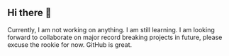 ## Hi there 👋

Currently, I am not working on anything. I am still learning. 
I am looking forward to collaborate on major record breaking projects in future, please excuse the rookie for now.
GitHub is great.

